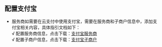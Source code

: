 ## 配置支付宝
-  服务商如需要在云支付中使用支付宝，需要在服务商和子商户信息中，添加支付宝相关内容，具体指引文档如下：   
√ 配置服务商信息，点击下载：[支付宝服务商](https://mc.qcloudimg.com/static/archive/2973e9104d6e32dab10a33b256071005/archive.zip)   
√ 配置子商户信息，点击下载：[支付宝子商户](https://pay.weixin.qq.com/index.php/core/account/info)
